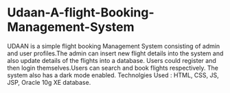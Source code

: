 # Udaan-A-flight-Booking-Management-System
UDAAN is a simple flight booking Management System consisting of admin and user profiles.The admin can insert new flight details into the system and also update details of the flights into a database. Users could register and then login themselves.Users can search and book flights respectively. The system also has a dark mode enabled.
Technolgies Used : HTML, CSS, JS, JSP, Oracle 10g XE database.
